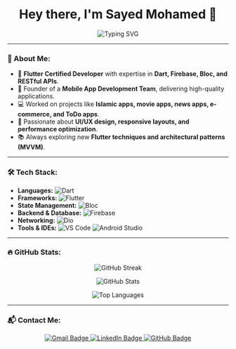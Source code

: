 <h1 align="center">Hey there, I'm Sayed Mohamed 👋</h1>

<p align="center">
  <img src="https://readme-typing-svg.demolab.com?font=Fira+Code&size=22&pause=1000&color=00E676&center=true&vCenter=true&width=600&lines=Flutter+Developer;Mobile+App+Creator;Firebase+Expert;Passionate+about+Clean+Code;Always+Learning+New+Things!" alt="Typing SVG" />
</p>

---

### 🌙 About Me:
- 🎯 **Flutter Certified Developer** with expertise in **Dart, Firebase, Bloc, and RESTful APIs**.  
- 🚀 Founder of a **Mobile App Development Team**, delivering high-quality applications.  
- 💻 Worked on projects like **Islamic apps, movie apps, news apps, e-commerce, and ToDo apps**.  
- 🎨 Passionate about **UI/UX design, responsive layouts, and performance optimization**.  
- 📚 Always exploring new **Flutter techniques and architectural patterns (MVVM)**.  

---

### 🛠️ Tech Stack:
- **Languages:** ![Dart](https://img.shields.io/badge/Dart-0175C2?style=for-the-badge&logo=dart&logoColor=white)
- **Frameworks:** ![Flutter](https://img.shields.io/badge/Flutter-02569B?style=for-the-badge&logo=flutter&logoColor=white)
- **State Management:** ![Bloc](https://img.shields.io/badge/Bloc-006AFF?style=for-the-badge&logo=bloc&logoColor=white)
- **Backend & Database:** ![Firebase](https://img.shields.io/badge/Firebase-FFCA28?style=for-the-badge&logo=firebase&logoColor=black)
- **Networking:** ![Dio](https://img.shields.io/badge/Dio-0085FF?style=for-the-badge)
- **Tools & IDEs:** ![VS Code](https://img.shields.io/badge/VS%20Code-007ACC?style=for-the-badge&logo=visual-studio-code&logoColor=white) ![Android Studio](https://img.shields.io/badge/Android%20Studio-3DDC84?style=for-the-badge&logo=android-studio&logoColor=white)

---

### 🔥 GitHub Stats:
<p align="center">
  <img src="https://github-readme-streak-stats.herokuapp.com?user=sayedmo166&theme=tokyonight&hide_border=true" alt="GitHub Streak" />
</p>

<p align="center">
  <img src="https://github-readme-stats.vercel.app/api?username=sayedmo166&show_icons=true&theme=tokyonight&hide_border=true" alt="GitHub Stats" />
</p>

<p align="center">
  <img src="https://github-readme-stats.vercel.app/api/top-langs/?username=sayedmo166&layout=compact&theme=tokyonight&hide_border=true" alt="Top Languages" />
</p>

---

### 📬 Contact Me:
<p align="center">
  <a href="mailto:sayedmo166@gmail.com">
    <img src="https://img.shields.io/badge/Gmail-D14836?style=for-the-badge&logo=gmail&logoColor=white" alt="Gmail Badge">
  </a>
  <a href="https://www.linkedin.com/in/sayedmo166">
    <img src="https://img.shields.io/badge/LinkedIn-0077B5?style=for-the-badge&logo=linkedin&logoColor=white" alt="LinkedIn Badge">
  </a>
  <a href="https://github.com/sayedmo166">
    <img src="https://img.shields.io/badge/GitHub-181717?style=for-the-badge&logo=github&logoColor=white" alt="GitHub Badge">
  </a>
</p>
